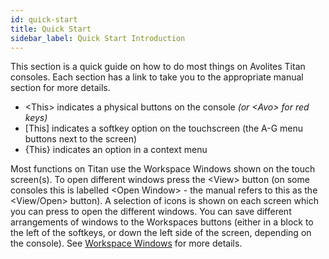 ```yaml
---
id: quick-start 
title: Quick Start
sidebar_label: Quick Start Introduction
---
```


This section is a quick guide on how to do most things on Avolites Titan
consoles. Each section has a link to take you to the appropriate manual
section for more details.

- \<This\> indicates a physical buttons on the console *(or \<Avo\> for red keys)*
- \[This\] indicates a softkey option on the touchscreen (the A-G menu buttons next to the screen)
- \{This\} indicates an option in a context menu 

Most functions on Titan use the Workspace Windows shown on the touch screen(s).
To open different windows press the \<View\> button (on some consoles this is labelled \<Open Window\> -
the manual refers to this as the \<View/Open\> button). A selection of icons is
shown on each screen which you can press to open the different windows.
You can save different arrangements of windows to the Workspaces buttons
(either in a block to the left of the softkeys, or down the left side of the screen,
depending on the console).
See [Workspace Windows](./titan-basics/workspace-windows.md) for more details.
